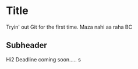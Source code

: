 # Title

Tryin' out Git for the first time.
Maza nahi aa raha BC

## Subheader

Hi2
Deadline coming soon.....
s
